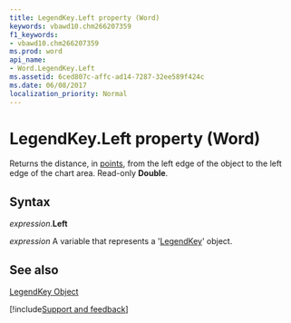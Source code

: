 ```yaml
---
title: LegendKey.Left property (Word)
keywords: vbawd10.chm266207359
f1_keywords:
- vbawd10.chm266207359
ms.prod: word
api_name:
- Word.LegendKey.Left
ms.assetid: 6ced807c-affc-ad14-7287-32ee589f424c
ms.date: 06/08/2017
localization_priority: Normal
---
```



# LegendKey.Left property (Word)

Returns the distance, in [points](../language/glossary/vbe-glossary.md#point), from the left edge of the object to the left edge of the chart area. Read-only  **Double**.


## Syntax

_expression_.**Left**

 _expression_ A variable that represents a '[LegendKey](Word.LegendKey.md)' object.


## See also


[LegendKey Object](Word.LegendKey.md)

[!include[Support and feedback](~/includes/feedback-boilerplate.md)]